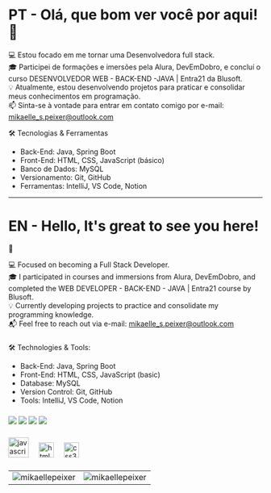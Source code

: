 <h1 align="left">PT - Olá, que bom ver você por aqui! 💜<br></h1>

<p align="left">
💻 Estou focado em me tornar uma Desenvolvedora full stack.<br>
🎓 Participei de formações e imersões pela Alura, DevEmDobro, e concluí o curso DESENVOLVEDOR WEB - BACK-END -JAVA | Entra21 da Blusoft.<br>
💡 Atualmente, estou desenvolvendo projetos para praticar e consolidar meus conhecimentos em programação.<br>
📫 Sinta-se à vontade para entrar em contato comigo por e-mail: <a href="mailto:mikaelle_s.peixer@outlook.com">mikaelle_s.peixer@outlook.com</a>


🛠️ Tecnologias & Ferramentas
- Back-End: Java, Spring Boot
- Front-End: HTML, CSS, JavaScript (básico)
- Banco de Dados: MySQL
- Versionamento: Git, GitHub
- Ferramentas: IntelliJ, VS Code, Notion<br>

<hr>

<h1 align="left">EN - Hello, It's great to see you here! </h1>💜<br> 


<p align="left">
💻 Focused on becoming a Full Stack Developer.<br>
🎓 I participated in courses and immersions from Alura, DevEmDobro, and completed the WEB DEVELOPER - BACK-END - JAVA | Entra21 course by Blusoft.<br>
💡 Currently developing projects to practice and consolidate my programming knowledge.<br>
📬 Feel free to reach out via e-mail: <a href="mailto:mikaelle_s.peixer@outlook.com">mikaelle_s.peixer@outlook.com</a><br></p>
  
###

🛠️ Technologies & Tools:
- Back-End: Java, Spring Boot
- Front-End: HTML, CSS, JavaScript (basic)
- Database: MySQL
- Version Control: Git, GitHub
- Tools: IntelliJ, VS Code, Notion

###

<div> 
  <a href="https://instagram.com/srta_ordem" target="_blank"><img src="https://img.shields.io/badge/-Instagram-%23E4405F?style=for-the-badge&logo=instagram&logoColor=white" target="_blank"></a>
 <a href="https://discord.gg/XMA4GxAX" target="_blank"><img src="https://img.shields.io/badge/Discord-7289DA?style=for-the-badge&logo=discord&logoColor=white" target="_blank"></a> 
  <a href = "mailto:mikaellerodrigues77@gmail.com"><img src="https://img.shields.io/badge/-Gmail-%23333?style=for-the-badge&logo=gmail&logoColor=white" target="_blank"></a>
  <a href="https://www.linkedin.com/in/mikaellepeixer" target="_blank"><img src="https://img.shields.io/badge/-LinkedIn-%230077B5?style=for-the-badge&logo=linkedin&logoColor=white" target="_blank"></a>
</div>

###


<div align="left">
  <img src="https://cdn.jsdelivr.net/gh/devicons/devicon/icons/javascript/javascript-original.svg" height="40" alt="javascript logo"  />
  <img width="12" />
 <img src="https://cdn.jsdelivr.net/gh/devicons/devicon/icons/html5/html5-original.svg" height="30" alt="html5 logo"  />
  <img width="12" />
  <img src="https://cdn.jsdelivr.net/gh/devicons/devicon/icons/css3/css3-original.svg" height="30" alt="css3 logo"  />
  <img width="12" /><br>
</div>

###

<div align="center">
  <table>
    <tr>
      <td>
        <img src="https://github-readme-stats.vercel.app/api/top-langs?username=mikaellepeixer&show_icons=true&locale=en&layout=compact" alt="mikaellepeixer" />
      </td>
      <td>
        <img src="https://github-readme-stats.vercel.app/api?username=mikaellepeixer&show_icons=true&locale=en" alt="mikaellepeixer" />
      </td>
    </tr>
  </table>
</div>

###
